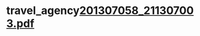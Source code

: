 # travel_agency[201307058_211307003.pdf](https://github.com/ssuude/travel_agency/files/10241212/201307058_211307003.pdf)
